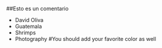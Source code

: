##Esto es un comentario 

* David Oliva
* Guatemala
* Shrimps
* Photography
#You should add your favorite color as well
